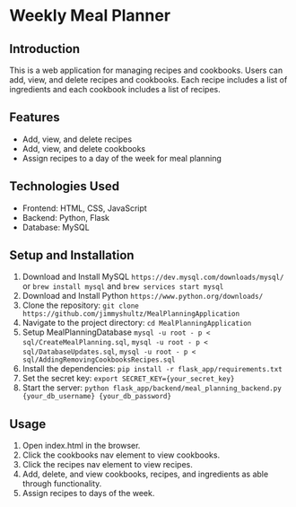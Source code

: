 # Weekly Meal Planner

## Introduction

This is a web application for managing recipes and cookbooks. Users can add, view, and delete recipes and cookbooks. Each recipe includes a list of ingredients and each cookbook includes a list of recipes.

## Features

- Add, view, and delete recipes
- Add, view, and delete cookbooks
- Assign recipes to a day of the week for meal planning

## Technologies Used

- Frontend: HTML, CSS, JavaScript
- Backend: Python, Flask
- Database: MySQL

## Setup and Installation

1. Download and Install MySQL `https://dev.mysql.com/downloads/mysql/` or `brew install mysql` and `brew services start mysql`
2. Download and Install Python `https://www.python.org/downloads/`
3. Clone the repository: `git clone https://github.com/jimmyshultz/MealPlanningApplication`
4. Navigate to the project directory: `cd MealPlanningApplication`
5. Setup MealPlanningDatabase `mysql -u root - p < sql/CreateMealPlanning.sql`, `mysql -u root - p < sql/DatabaseUpdates.sql`, `mysql -u root - p < sql/AddingRemovingCookbooksRecipes.sql`
6. Install the dependencies: `pip install -r flask_app/requirements.txt`
7. Set the secret key: `export SECRET_KEY={your_secret_key}`
8. Start the server: `python flask_app/backend/meal_planning_backend.py {your_db_username} {your_db_password}`

## Usage

1. Open index.html in the browser.
2. Click the cookbooks nav element to view cookbooks.
3. Click the recipes nav element to view recipes.
4. Add, delete, and view cookbooks, recipes, and ingredients as able through functionality.
5. Assign recipes to days of the week.